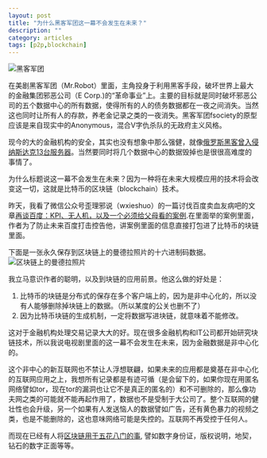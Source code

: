 ```yaml
---
layout: post
title: "为什么黑客军团这一幕不会发生在未来？"
description: ""
category: articles
tags: [p2p,blockchain]
---
```


![黑客军团](http://img3.doubanio.com/view/photo/photo/public/p2246792199.jpg)

在美剧黑客军团（Mr.Robot）里面，主角投身于利用黑客手段，破坏世界上最大的金融集团邪恶公司（E Corp.)的“革命事业”上。主要的目标就是同时破坏邪恶公司的五个数据中心的所有数据，使得所有的人的债务数据都在一夜之间消失。当然这也同时让所有人的存款，养老金记录之类的一夜消失。黑客军团fsociety的原型应该是来自现实中的Anonymous，混合V字仇杀队的无政府主义风格。

现今的大的金融机构的安全，其实也没有想象中那么强健，就像[俄罗斯黑客曾入侵纳斯达克13台服务器](http://www.ithome.com/html/it/95012.htm)。当然要同时将几个数据中心的数据毁掉也是很很高难度的事情了。

为什么标题说这一幕不会发生在未来？因为一种将在未来大规模应用的技术将会改变这一切，这就是比特币的区块链（blockchain）技术。

昨天，我看了微信公众号歪理邪说（wxieshuo）的一篇讨伐百度卖血友病吧的文章[再谈百度：KPI、无人机，以及一个必须给父母看的案例](http://chuansong.me/n/2164233).在里面举的案例里面，作者为了防止未来百度打击控告他，讲案例里面的信息直接打包进了比特币的块链里面。

下面是一张永久保存到区块链上的曼德拉照片的十六进制码数据。
![区块链上的曼德拉照片](http://www.btc798.com/data/attachment/portal/201503/10/094702lkp2kt8yuvq8d38p.png)

我立马意识作者的聪明，以及到块链的应用前景。他这么做的好处是：

1. 比特币的块链是分布式的保存在多个客户端上的，因为是非中心化的，所以没有人能够删除掉块链上的数据。（所以某度的公关也删不了）
2. 因为比特币块链的生成机制，一定将数据写进块链，就意味着不能修改。

这对于金融机构处理交易记录大大的好。现在很多金融机构和IT公司都开始研究块链技术，所以我说电视剧里面的这一幕不会发生在未来，因为金融数据是非中心化的。

这个非中心的新互联网也不禁让人浮想联翩，如果未来的应用都是奠基在非中心化的互联网应用之上，我想所有记录都是有迹可循（是会留下的，如果你现在用匿名网络譬如tor，现在tor的漏洞也让它不是真正的匿名的）和不可删除的，那么像功夫网之类的可能就不能再起作用了，数据也不是受制于大公司了。整个互联网的健壮性也会升级，另一个如果有人发送恼人的数据譬如广告，还有黄色暴力的视频之类，也是不能删除的，这也意味网络可能是失控的。互联网不再受控于任何人。

而现在已经有人将[区块链用于五花八门的事](http://www.8btc.com/blockchain-app), 譬如数字身份证，版权说明，地契，钻石的数字正面等等。



